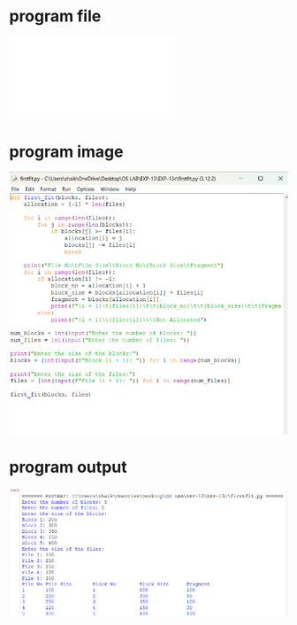 # program file
![program file](firstfit.py)

# program image
![program image](firstfit_program.png)

# program output
![program output](firstfit_output.png)
